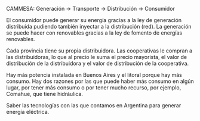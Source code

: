 CAMMESA:
Generación -> Transporte -> Distribución -> Consumidor

El consumidor puede generar su energía gracias a la ley de generación distribuida pudiendo también inyectar a la distribución (red). La generación se puede hacer con renovables gracias a la ley de fomento de energías renovables.

Cada provincia tiene su propia distribuidora. Las cooperativas le compran a las distribuidoras, lo que al precio le suma el precio mayorista, el valor de distribución de la distribuidora y el valor de distribución de la cooperativa.

Hay más potencia instalada en Buenos Aires y el litoral porque hay más consumo. Hay dos razones por las que puede haber más consumo en algún lugar, por tener más consumo o por tener mucho recurso, por ejemplo, Comahue, que tiene hidráulica.

Saber las tecnologías con las que contamos en Argentina para generar energía eléctrica.

